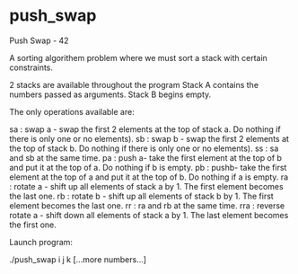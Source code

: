 # push_swap

Push Swap - 42

A sorting algorithem problem where we must sort a stack with certain constraints. 

2 stacks are available throughout the program
Stack A contains the numbers passed as arguments.
Stack B begins empty. 

The only operations available are:

sa : swap a - swap the first 2 elements at the top of stack a. Do nothing if there is only one or no elements).
sb : swap b - swap the first 2 elements at the top of stack b. Do nothing if there is only one or no elements).
ss : sa and sb at the same time.
pa : push a- take the first element at the top of b and put it at the top of a. Do nothing if b is empty.
pb : pushb- take the first element at the top of a and put it at the top of b. Do nothing if a is empty.
ra : rotate a - shift up all elements of stack a by 1. The first element becomes the last one.
rb : rotate b - shift up all elements of stack b by 1. The first element becomes the last one.
rr : ra and rb at the same time.
rra : reverse rotate a - shift down all elements of stack a by 1. The last element becomes the first one.

Launch program:

./push_swap i j k [...more numbers...] 
